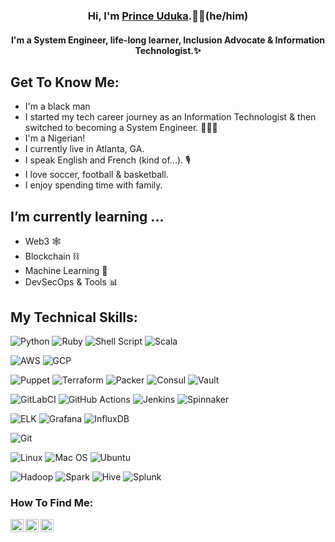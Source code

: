 
<h3 align="center">
    Hi, I'm <a href="http://princeuduka.co/" target="_blank" rel="noreferrer">  Prince Uduka</a>.👋🏾(he/him)
</h3>

<h4 align="center">
    I'm a System Engineer, life-long learner, Inclusion Advocate & Information Technologist.✨
</h4>

## Get To Know Me:

- I'm a black man
- I started my tech career journey as an Information Technologist & then switched to becoming a System Engineer. 👩🏾‍💻
- I'm a Nigerian!
- I currently live in Atlanta, GA.
- I speak English and French (kind of...). 🎙
- I love soccer, football & basketball.
- I enjoy spending time with family.
## I’m currently learning ...

- Web3 🕸
- Blockchain ⛓
- Machine Learning 🤖
- DevSecOps & Tools 📊

## My Technical Skills: 

![Python](https://img.shields.io/badge/Code-Python-informational?style=flat&logo=Python&color=ffdd54)
![Ruby](https://img.shields.io/badge/Code-Ruby-informational?style=flat&logo=Ruby&color=23CC342D)
![Shell Script](https://img.shields.io/badge/Code-Shell_Script-informational?style=flat&logo=Shell_Script&color=23121011)
![Scala](https://img.shields.io/badge/Code-Scala-informational?style=flat&logo=Scala&color=23DC322F)

![AWS](https://img.shields.io/badge/Cloud-AWS-informational?style=flat&logo=AWS&color=23FF9900)
![GCP](https://img.shields.io/badge/Cloud-GCP-informational?style=flat&logo=GCP&color=2274A5)

![Puppet](https://img.shields.io/badge/Config-Puppet-informational?style=flat&logo=Puppet&color=FC440F)
![Terraform](https://img.shields.io/badge/Config-Terraform-informational?style=flat&logo=Terraform&color=235835CC)
![Packer](https://img.shields.io/badge/Config-Packer-informational?style=flat&logo=Packer&color=1F01B9)
![Consul](https://img.shields.io/badge/Config-Consul-informational?style=flat&logo=Consul&color=B84A62)
![Vault](https://img.shields.io/badge/Config-Vault-informational?style=flat&logo=Vault&color=4C243B)

![GitLabCI](https://img.shields.io/badge/CICD-GitLabCI-informational?style=flat&logo=GitlabCI&color=2F323A)
![GitHub Actions](https://img.shields.io/badge/CICD-GitHubActions-informational?style=flat&logo=GitHub&color=77567A)
![Jenkins](https://img.shields.io/badge/CICD-Jenkins-informational?style=flat&logo=Jenkins&color=C47AC0)
![Spinnaker](https://img.shields.io/badge/CICD-Spinnaker-informational?style=flat&logo=Spinnaker&color=E39EC1)

![ELK](https://img.shields.io/badge/Logging-ELK-informational?style=flat&logo=ELK&color=DEBAC0)
![Grafana](https://img.shields.io/badge/Monitoring-Grafana-informational?style=flat&logo=Grafana&color=81F4E1)
![InfluxDB](https://img.shields.io/badge/Logging-InfluxDB-informational?style=flat&logo=InfluxDB&color=56CBF9)

![Git](https://img.shields.io/badge/Version-Git-informational?style=flat&logo=Git&color=FF729F)

![Linux](https://img.shields.io/badge/OS-Linux-informational?style=flat&logo=Linux&color=F4E285)
![Mac OS](https://img.shields.io/badge/OS-MacOS-informational?style=flat&logo=MacOS&color=F4A259)
![Ubuntu](https://img.shields.io/badge/OS-Ubuntu-informational?style=flat&logo=Ubuntu&color=5B8E7D)

![Hadoop](https://img.shields.io/badge/Data-Hadoop-informational?style=flat&logo=Hadoop&color=E7DFC6)
![Spark](https://img.shields.io/badge/Data-Spark-informational?style=flat&logo=Spark&color=6DD3CE)
![Hive](https://img.shields.io/badge/Data-Hive-informational?style=flat&logo=Hive&color=F7A278)
![Splunk](https://img.shields.io/badge/Data-Splunk-informational?style=flat&logo=Splunk&color=351E29)

### How To Find Me:

<a href="https://www.linkedin.com/in/prince-uduka-99622813a/"><img align="left" src="https://raw.githubusercontent.com/princeuduka/princeuduka/main/images/linkedin.svg" alt="Prince Uduka | LinkedIn" width="21px"/></a>
<a href="https://twitter.com/_princeuduka"><img align="left" src="https://raw.githubusercontent.com/princeuduka/princeuduka/main/images/twitter.svg" alt="Prince Uduka | Twitter" width="21px"/></a>
<a href="http://princeuduka.co/"><img align="left" src="https://raw.githubusercontent.com/princeuduka/princeuduka/main/images/internet.svg" alt="Prince Uduka | Official Blog and Website" width="21px"/></a>
